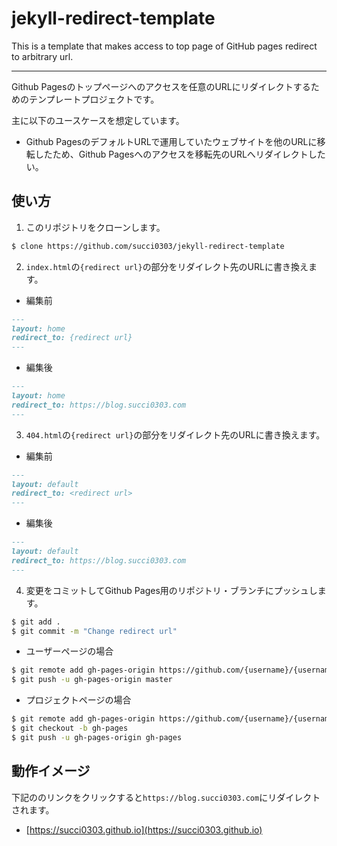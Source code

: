 # jekyll-redirect-template

This is a template that makes access to top page of GitHub pages redirect to arbitrary url.

- - -

Github Pagesのトップページへのアクセスを任意のURLにリダイレクトするためのテンプレートプロジェクトです。

主に以下のユースケースを想定しています。

- Github PagesのデフォルトURLで運用していたウェブサイトを他のURLに移転したため、Github Pagesへのアクセスを移転先のURLへリダイレクトしたい。

## 使い方

1. このリポジトリをクローンします。

```bash
$ clone https://github.com/succi0303/jekyll-redirect-template
```

2. `index.html`の`{redirect url}`の部分をリダイレクト先のURLに書き換えます。

- 編集前

```markdown
---
layout: home
redirect_to: {redirect url}
---
```

- 編集後

```markdown
---
layout: home
redirect_to: https://blog.succi0303.com
---
```

3. `404.html`の`{redirect url}`の部分をリダイレクト先のURLに書き換えます。

- 編集前

```markdown
---
layout: default
redirect_to: <redirect url>
---
```

- 編集後

```markdown
---
layout: default
redirect_to: https://blog.succi0303.com
---
```

4. 変更をコミットしてGithub Pages用のリポジトリ・ブランチにプッシュします。

```bash
$ git add .
$ git commit -m "Change redirect url"
```

- ユーザーページの場合

```bash
$ git remote add gh-pages-origin https://github.com/{username}/{username}.github.io.git
$ git push -u gh-pages-origin master
```

- プロジェクトページの場合

```bash
$ git remote add gh-pages-origin https://github.com/{username}/{username}.github.io.git
$ git checkout -b gh-pages
$ git push -u gh-pages-origin gh-pages
```

## 動作イメージ

下記ののリンクをクリックすると`https://blog.succi0303.com`にリダイレクトされます。

- [https://succi0303.github.io](https://succi0303.github.io)
